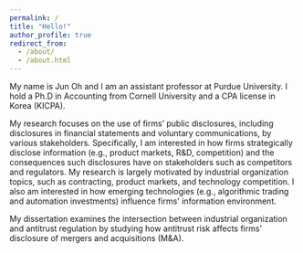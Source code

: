 ```yaml
---
permalink: /
title: "Hello!"
author_profile: true
redirect_from: 
  - /about/
  - /about.html
---
```



My name is Jun Oh and I am an assistant professor at Purdue University. I hold a Ph.D in Accounting from Cornell University and a CPA license in Korea (KICPA).

My research focuses on the use of firms’ public disclosures, including disclosures in financial statements and voluntary communications, by various stakeholders. 
Specifically, I am interested in how firms strategically disclose information (e.g., product markets, R&D, competition) and the consequences such disclosures have on stakeholders such as competitors and regulators. 
My research is largely motivated by industrial organization topics, such as contracting, product markets, and technology competition. 
I also am interested in how emerging technologies (e.g., algorithmic trading and automation investments) influence firms' information environment. 

My dissertation examines the intersection between industrial organization and antitrust regulation by studying how antitrust risk affects firms’ disclosure of mergers and acquisitions (M&A).

<script type="text/javascript" id="clustrmaps" src="//cdn.clustrmaps.com/map_v2.js?cl=ffffff&w=70&t=n&d=RMSvqEXZDNxGKMwY9IRg8QIkEpAIvhA8kEF4EKjMN7M&co=ffffff&ct=ffffff&cmo=ffffff&cmn=ffffff"></script>

